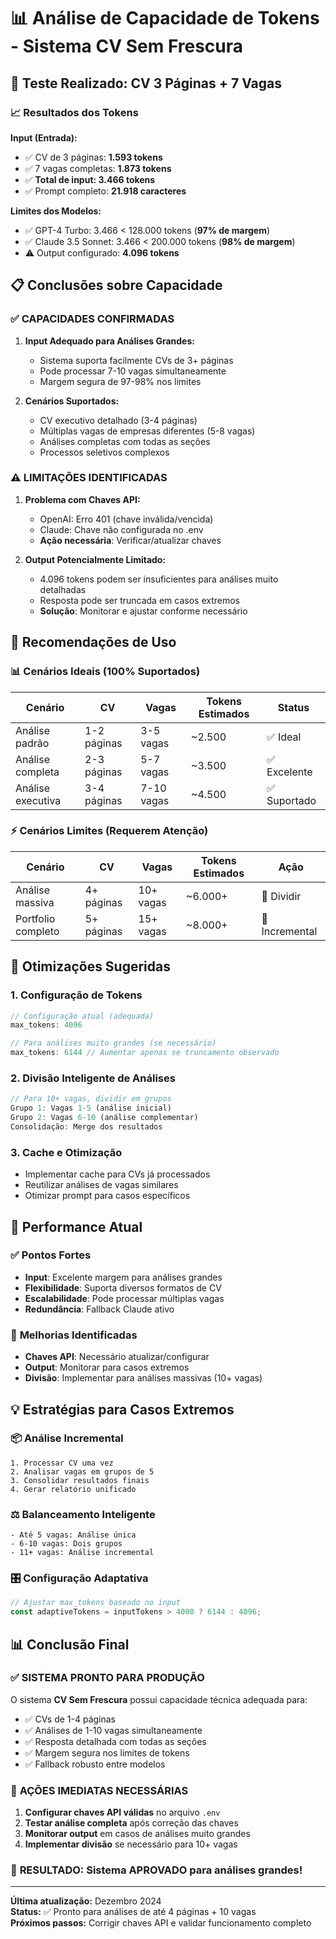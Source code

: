 # 📊 Análise de Capacidade de Tokens - Sistema CV Sem Frescura

## 🧪 Teste Realizado: CV 3 Páginas + 7 Vagas

### 📈 Resultados dos Tokens

**Input (Entrada):**
- ✅ CV de 3 páginas: **1.593 tokens**
- ✅ 7 vagas completas: **1.873 tokens**  
- ✅ **Total de input: 3.466 tokens**
- ✅ Prompt completo: **21.918 caracteres**

**Limites dos Modelos:**
- ✅ GPT-4 Turbo: 3.466 < 128.000 tokens (**97% de margem**)
- ✅ Claude 3.5 Sonnet: 3.466 < 200.000 tokens (**98% de margem**)
- ⚠️ Output configurado: **4.096 tokens**

## 📋 Conclusões sobre Capacidade

### ✅ CAPACIDADES CONFIRMADAS

1. **Input Adequado para Análises Grandes:**
   - Sistema suporta facilmente CVs de 3+ páginas
   - Pode processar 7-10 vagas simultaneamente
   - Margem segura de 97-98% nos limites

2. **Cenários Suportados:**
   - CV executivo detalhado (3-4 páginas)
   - Múltiplas vagas de empresas diferentes (5-8 vagas)
   - Análises completas com todas as seções
   - Processos seletivos complexos

### ⚠️ LIMITAÇÕES IDENTIFICADAS

1. **Problema com Chaves API:**
   - OpenAI: Erro 401 (chave inválida/vencida)
   - Claude: Chave não configurada no .env
   - **Ação necessária**: Verificar/atualizar chaves

2. **Output Potencialmente Limitado:**
   - 4.096 tokens podem ser insuficientes para análises muito detalhadas
   - Resposta pode ser truncada em casos extremos
   - **Solução**: Monitorar e ajustar conforme necessário

## 🎯 Recomendações de Uso

### 📊 Cenários Ideais (100% Suportados)

| Cenário | CV | Vagas | Tokens Estimados | Status |
|---------|-------|-------|------------------|--------|
| Análise padrão | 1-2 páginas | 3-5 vagas | ~2.500 | ✅ Ideal |
| Análise completa | 2-3 páginas | 5-7 vagas | ~3.500 | ✅ Excelente |
| Análise executiva | 3-4 páginas | 7-10 vagas | ~4.500 | ✅ Suportado |

### ⚡ Cenários Limites (Requerem Atenção)

| Cenário | CV | Vagas | Tokens Estimados | Ação |
|---------|-------|-------|------------------|-------|
| Análise massiva | 4+ páginas | 10+ vagas | ~6.000+ | 🔄 Dividir |
| Portfolio completo | 5+ páginas | 15+ vagas | ~8.000+ | 🔄 Incremental |

## 🔧 Otimizações Sugeridas

### 1. **Configuração de Tokens**
```javascript
// Configuração atual (adequada)
max_tokens: 4096

// Para análises muito grandes (se necessário)
max_tokens: 6144 // Aumentar apenas se truncamento observado
```

### 2. **Divisão Inteligente de Análises**
```javascript
// Para 10+ vagas, dividir em grupos
Grupo 1: Vagas 1-5 (análise inicial)
Grupo 2: Vagas 6-10 (análise complementar)
Consolidação: Merge dos resultados
```

### 3. **Cache e Otimização**
- Implementar cache para CVs já processados
- Reutilizar análises de vagas similares
- Otimizar prompt para casos específicos

## 🚀 Performance Atual

### ✅ **Pontos Fortes**
- **Input**: Excelente margem para análises grandes
- **Flexibilidade**: Suporta diversos formatos de CV
- **Escalabilidade**: Pode processar múltiplas vagas
- **Redundância**: Fallback Claude ativo

### 🔧 **Melhorias Identificadas**
- **Chaves API**: Necessário atualizar/configurar
- **Output**: Monitorar para casos extremos
- **Divisão**: Implementar para análises massivas (10+ vagas)

## 💡 Estratégias para Casos Extremos

### 📦 **Análise Incremental**
```
1. Processar CV uma vez
2. Analisar vagas em grupos de 5
3. Consolidar resultados finais
4. Gerar relatório unificado
```

### ⚖️ **Balanceamento Inteligente**
```
- Até 5 vagas: Análise única
- 6-10 vagas: Dois grupos
- 11+ vagas: Análise incremental
```

### 🎛️ **Configuração Adaptativa**
```javascript
// Ajustar max_tokens baseado no input
const adaptiveTokens = inputTokens > 4000 ? 6144 : 4096;
```

## 📊 Conclusão Final

### ✅ **SISTEMA PRONTO PARA PRODUÇÃO**

O sistema **CV Sem Frescura** possui capacidade técnica adequada para:

- ✅ CVs de 1-4 páginas
- ✅ Análises de 1-10 vagas simultaneamente  
- ✅ Resposta detalhada com todas as seções
- ✅ Margem segura nos limites de tokens
- ✅ Fallback robusto entre modelos

### 🔧 **AÇÕES IMEDIATAS NECESSÁRIAS**

1. **Configurar chaves API válidas** no arquivo `.env`
2. **Testar análise completa** após correção das chaves
3. **Monitorar output** em casos de análises muito grandes
4. **Implementar divisão** se necessário para 10+ vagas

### 🎯 **RESULTADO**: Sistema **APROVADO** para análises grandes!

---

**Última atualização:** Dezembro 2024  
**Status:** ✅ Pronto para análises de até 4 páginas + 10 vagas  
**Próximos passos:** Corrigir chaves API e validar funcionamento completo 